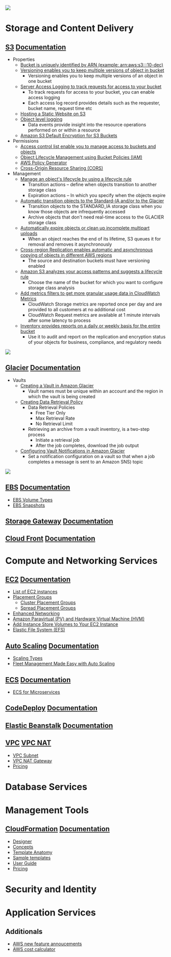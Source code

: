 ![](https://github.com/inbravo/aws-feature-set/blob/master/mind-maps/aws-all-services/aws-all-services.jpg)

# Storage and Content Delivery

## [S3](https://aws.amazon.com/s3) [Documentation](https://aws.amazon.com/documentation/s3)
-  Properties
	-  [Bucket is uniquely identified by ARN (example: arn:aws:s3:::10-dec)](http://docs.aws.amazon.com/general/latest/gr/aws-arns-and-namespaces.html)
	-  [Versioning enables you to keep multiple versions of object in bucket](https://docs.aws.amazon.com/AmazonS3/latest/user-guide/enable-versioning.html)
		-	Versioning enables you to keep multiple versions of an object in one bucket
	-  [Server Access Logging to track requests for access to your bucket](https://docs.aws.amazon.com/AmazonS3/latest/dev/ServerLogs.html)
		-	To track requests for access to your bucket, you can enable access logging
		-	Each access log record provides details such as the requester, bucket name, request time etc
	-  [Hosting a Static Website on S3](https://docs.aws.amazon.com/AmazonS3/latest/dev/WebsiteHosting.html)
	-  [Object level logging](https://docs.aws.amazon.com/awscloudtrail/latest/userguide/logging-management-and-data-events-with-cloudtrail.html?#logging-data-events)
		-	Data events provide insight into the resource operations performed on or within a resource
	-  [Amazon S3 Default Encryption for S3 Buckets](https://docs.aws.amazon.com/AmazonS3/latest/dev/bucket-encryption.html)
-  Permissions	
   -  [Access control list enable you to manage access to buckets and objects](http://docs.aws.amazon.com/AmazonS3/latest/dev/acl-overview.html)
   -  [Object Lifecycle Management using Bucket Policies (IAM)](https://docs.aws.amazon.com/AmazonS3/latest/dev/using-iam-policies.html)
   -  [AWS Policy Generator](https://awspolicygen.s3.amazonaws.com/policygen.html)
   -  [Cross-Origin Resource Sharing (CORS)](https://docs.aws.amazon.com/AmazonS3/latest/dev/cors.html)
-  Management	
   -  [Manage an object's lifecycle by using a lifecycle rule](https://docs.aws.amazon.com/AmazonS3/latest/dev/object-lifecycle-mgmt.html)
		-	Transition actions – define when objects transition to another storage class
		-	Expiration actions – In which you specify when the objects expire
   -  [Automatic transition objects to the Standard-IA and/or to the Glacier](https://docs.aws.amazon.com/AmazonS3/latest/dev/lifecycle-transition-general-considerations.html)
		-	Transition objects to the STANDARD_IA storage class when you know those objects are infrequently accessed
		-	Archive objects that don't need real-time access to the GLACIER storage class
   -  [Automatically expire objects or clean up incomplete multipart uploads](https://docs.aws.amazon.com/AmazonS3/latest/dev/lifecycle-expire-general-considerations.html)
		-	When an object reaches the end of its lifetime, S3 queues it for removal and removes it asynchronously
   -  [Cross-region Replication enables automatic and asynchronous copying of objects in different AWS regions](https://docs.aws.amazon.com/AmazonS3/latest/dev/crr.html)
		-	The source and destination buckets must have versioning enabled
   -  [Amazon S3 analyzes your access patterns and suggests a lifecycle rule](https://docs.aws.amazon.com/AmazonS3/latest/user-guide/configure-analytics-storage-class.html)
		-	Choose the name of the bucket for which you want to configure storage class analysis
   -  [Add metrics filters to get more granular usage data in CloudWatch Metrics](https://docs.aws.amazon.com/AmazonS3/latest/user-guide/configure-metrics-filter.html)
		-	CloudWatch Storage metrics are reported once per day and are provided to all customers at no additional cost
		-	CloudWatch Request metrics are available at 1 minute intervals after some latency to process 
   -  [Inventory provides reports on a daily or weekly basis for the entire bucket](http://docs.aws.amazon.com/AmazonS3/latest/dev/storage-inventory.html)
		-	Use it to audit and report on the replication and encryption status of your objects for business, compliance, and regulatory needs

![](https://github.com/inbravo/aws-feature-set/blob/master/mind-maps/storage-and-content-delivery/s3.jpg)
   
## [Glacier](https://aws.amazon.com/glacier) [Documentation](https://aws.amazon.com/documentation/glacier)
-  Vaults
	-  [Creating a Vault in Amazon Glacier](https://docs.aws.amazon.com/amazonglacier/latest/dev/creating-vaults.html)
		-	Vault names must be unique within an account and the region in which the vault is being created
	-  [Creating Data Retrieval Policy](http://docs.aws.amazon.com/amazonglacier/latest/dev/data-retrieval-policy.html)
		-	Data Retrieval Policies
			-	Free Tier Only 
			-	Max Retrieval Rate
			-	No Retrieval Limit
		-	Retrieving an archive from a vault inventory, is a two-step process
			-	Initiate a retrieval job
			-	After the job completes, download the job output
	-  [Configuring Vault Notifications in Amazon Glacier](http://docs.aws.amazon.com/amazonglacier/latest/dev/data-retrieval-policy.html)
		-	Set a notification configuration on a vault so that when a job completes a message is sent to an Amazon SNS) topic 
	
![](https://github.com/inbravo/aws-feature-set/blob/master/mind-maps/storage-and-content-delivery/glacier.jpg)

## [EBS](https://aws.amazon.com/ebs) [Documentation](https://aws.amazon.com/documentation/ebs)
-  [EBS Volume Types](http://docs.aws.amazon.com/AWSEC2/latest/UserGuide/EBSVolumeTypes.html)
-  [EBS Snapshots](http://docs.aws.amazon.com/AWSEC2/latest/UserGuide/EBSSnapshots.html)

## [Storage Gateway](https://aws.amazon.com/storagegateway) [Documentation](https://aws.amazon.com/documentation/storagegateway)

## [Cloud Front](https://aws.amazon.com/cloudfront) [Documentation](https://aws.amazon.com/documentation/cloudfront)

# Compute and Networking Services

## [EC2](https://aws.amazon.com/ec2) [Documentation](https://aws.amazon.com/documentation/ec2)
-  [List of EC2 instances](https://ec2instances.info)
-  [Placement Groups](http://docs.aws.amazon.com/AWSEC2/latest/UserGuide/placement-groups.html)
	-  [Cluster Placement Groups](http://docs.aws.amazon.com/AWSEC2/latest/UserGuide/placement-groups.html#placement-groups-cluster)
	-  [Spread Placement Groups](http://docs.aws.amazon.com/AWSEC2/latest/UserGuide/placement-groups.html#placement-groups-spread)
-  [Enhanced Networking](http://docs.aws.amazon.com/AWSEC2/latest/UserGuide/enhanced-networking.html)
-  [Amazon Paravirtual (PV) and Hardware Virtual Machine (HVM)](https://cloudacademy.com/blog/aws-ami-hvm-vs-pv-paravirtual-amazon)
-  [Add Instance Store Volumes to Your EC2 Instance ](http://docs.aws.amazon.com/AWSEC2/latest/UserGuide/add-instance-store-volumes.html)
-  [Elastic File System (EFS)](http://docs.aws.amazon.com/AWSEC2/latest/UserGuide/AmazonEFS.html)

## [Auto Scaling](https://aws.amazon.com/autoscaling) [Documentation](https://aws.amazon.com/documentation/autoscaling)
-  [Scaling Types](https://aws.amazon.com/autoscaling/#application)
-  [Fleet Management Made Easy with Auto Scaling](https://aws.amazon.com/blogs/compute/fleet-management-made-easy-with-auto-scaling)

## [ECS](https://aws.amazon.com/ecs) [Documentation](https://aws.amazon.com/documentation/ecs)
-  [ECS for Microservices](https://github.com/awslabs/ecs-refarch-cloudformation)

## [CodeDeploy](https://aws.amazon.com/codedeploy) [Documentation](https://aws.amazon.com/documentation/codedeploy)

## [Elastic Beanstalk](https://aws.amazon.com/elasticbeanstalk) [Documentation](https://aws.amazon.com/documentation/elasticbeanstalk)

## [VPC](http://docs.aws.amazon.com/AmazonVPC/latest/UserGuide/VPC_Introduction.html) [VPC NAT](http://docs.aws.amazon.com/AmazonVPC/latest/UserGuide/vpc-nat.html)
-  [VPC Subnet](http://docs.aws.amazon.com/AmazonVPC/latest/UserGuide/VPC_Subnets.html)
-  [VPC NAT Gateway](http://docs.aws.amazon.com/AmazonVPC/latest/UserGuide/vpc-nat-gateway.html)
-  [Pricing](https://aws.amazon.com/vpc/pricing)

# Database Services

# Management Tools

## [CloudFormation](https://aws.amazon.com/cloudformation) [Documentation](https://aws.amazon.com/documentation/cloudformation)
-  [Designer](https://aws.amazon.com/cloudformation/details/#designer)
-  [Concepts](http://docs.aws.amazon.com/AWSCloudFormation/latest/UserGuide/cfn-whatis-concepts.html)
-  [Template Anatomy](http://docs.aws.amazon.com/AWSCloudFormation/latest/UserGuide/template-anatomy.html)
-  [Sample templates](http://docs.aws.amazon.com/AWSCloudFormation/latest/UserGuide/cfn-sample-templates.html)
-  [User Guide](http://docs.aws.amazon.com/AWSCloudFormation/latest/UserGuide/Welcome.html)
-  [Pricing](https://aws.amazon.com/cloudformation/pricing)

# Security and Identity

# Application Services

## Additionals

- [AWS new feature annoucements](https://aws.amazon.com/new/reinvent)
- [AWS cost calculator](https://calculator.s3.amazonaws.com/index.html)
